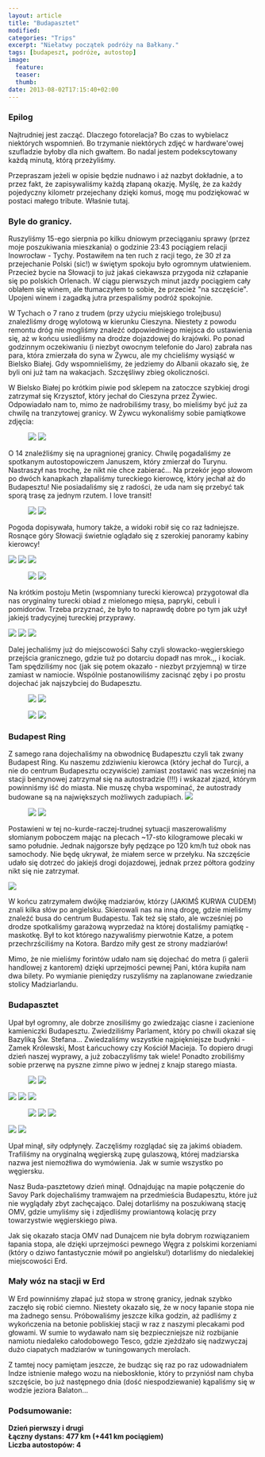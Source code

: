 ```yaml
---
layout: article
title: "Budapasztet"
modified:
categories: "Trips"
excerpt: "Niełatwy początek podróży na Bałkany."
tags: [budapeszt, podróże, autostop]
image:
  feature:
  teaser:
  thumb:
date: 2013-08-02T17:15:40+02:00
---
```

<div class="notice"><h3>Epilog</h3></div>
Najtrudniej jest zacząć. Dlaczego fotorelacja? Bo czas to wybielacz niektórych wspomnień. Bo trzymanie niektórych zdjęć w hardware'owej szufladzie byłoby dla nich gwałtem. Bo nadal jestem podekscytowany każdą minutą, którą przeżyliśmy.

Przepraszam jeżeli w opisie będzie nudnawo i aż nazbyt dokładnie, a to przez fakt, że zapisywaliśmy każdą złapaną okazję. Myślę, że za każdy pojedyczny kilometr przejechany dzięki komuś, mogę mu podziękować w postaci małego tribute. Właśnie tutaj.

<div class="notice"><h3>Byle do granicy.</h3></div>
Ruszyliśmy 15-ego sierpnia po kilku dniowym przeciąganiu sprawy (przez moje poszukiwania mieszkania) o godzinie 23:43 pociągiem relacji Inowrocław - Tychy. Postawiłem na ten ruch z racji tego, że 30 zł za przejechanie Polski (sic!) w świętym spokoju było ogromnym ułatwieniem. Przecież bycie na Słowacji to już jakaś ciekawsza przygoda niż człapanie się po polskich Orlenach. W ciągu pierwszych minut jazdy pociągiem cały oblałem się winem, ale tłumaczyłem to sobie, że przecież "na szczęście". Upojeni winem i zagadką jutra przespaliśmy podróż spokojnie.

W Tychach o 7 rano z trudem (przy użyciu miejskiego trolejbusu) znaleźliśmy drogę wylotową w kierunku Cieszyna. Niestety z powodu remontu dróg nie mogliśmy znaleźć odpowiedniego miejsca do ustawienia się, aż w końcu usiedliśmy na drodze dojazdowej do krajówki. Po ponad godzinnym oczekiwaniu (i niezbyt owocnym telefonie do Jaro) zabrała nas para, która zmierzała do syna w Żywcu, ale my chcieliśmy wysiąść w Bielsko Białej. Gdy wspomnieliśmy, że jedziemy do Albanii okazało się, że byli oni już tam na wakacjach. Szczęśliwy zbieg okoliczności.

W Bielsko Białej po krótkim piwie pod sklepem na zatoczce szybkiej drogi zatrzymał się Krzysztof, który jechał do Cieszyna przez Żywiec. Odpowiadało nam to, mimo że nadrobiliśmy trasy, bo mieliśmy być już za chwilę na tranzytowej granicy. W Żywcu wykonaliśmy sobie pamiątkowe zdjęcia:

<figure class="half">   
    <img src="http://nikodamn.github.io/images/albania/1i2/1.jpg">
    <img src="http://nikodamn.github.io/images/albania/1i2/2.jpg">
</figure>

O 14 znaleźliśmy się na upragnionej granicy. Chwilę pogadaliśmy ze spotkanym autostopowiczem Januszem, który zmierzał do Turynu. Nastraszył nas trochę, że nikt nie chce zabierać... Na przekór jego słowom po dwóch kanapkach złapaliśmy tureckiego kierowcę, który jechał aż do Budapesztu! Nie posiadaliśmy się z radości, że uda nam się przebyć tak sporą trasę za jednym rzutem. I love transit!

<figure class="half">   
    <img src="http://nikodamn.github.io/images/albania/1i2/3.jpg">
    <img src="http://nikodamn.github.io/images/albania/1i2/4.jpg">
</figure>

Pogoda dopisywała, humory także, a widoki robił się co raz ładniejsze. Rosnące góry Słowacji świetnie oglądało się z szerokiej panoramy kabiny kierowcy!

<img src="http://nikodamn.github.io/images/albania/1i2/5.jpg">

<img src="http://nikodamn.github.io/images/albania/1i2/7.jpg">

<img src="http://nikodamn.github.io/images/albania/1i2/8.jpg">

<figure class="half">   
    <img src="http://nikodamn.github.io/images/albania/1i2/9.jpg">
    <img src="http://nikodamn.github.io/images/albania/1i2/10.jpg">
</figure>

Na krótkim postoju Metin (wspomniany turecki kierowca) przygotował dla nas oryginalny turecki obiad z mielonego mięsa, papryki, cebuli i pomidorów. Trzeba przyznać, że było to naprawdę dobre po tym jak użył jakiejś tradycyjnej tureckiej przyprawy.

<img src="http://nikodamn.github.io/images/albania/1i2/11.jpg">

<img src="http://nikodamn.github.io/images/albania/1i2/12.jpg">

<img src="http://nikodamn.github.io/images/albania/1i2/13.jpg">

Dalej jechaliśmy już do miejscowości Sahy czyli słowacko-węgierskiego przejścia granicznego, gdzie tuż po dotarciu dopadł nas mrok.,, i kociak. Tam spędziliśmy noc (jak się potem okazało - niezbyt przyjemną) w tirze zamiast w namiocie. Wspólnie postanowiliśmy zacisnąć zęby i po prostu dojechać jak najszybciej do Budapesztu.

<figure class="half">   
    <img src="http://nikodamn.github.io/images/albania/1i2/14.jpg">
    <img src="http://nikodamn.github.io/images/albania/1i2/15.jpg">
</figure>

<figure class="half">   
    <img src="http://nikodamn.github.io/images/albania/1i2/16.jpg">
    <img src="http://nikodamn.github.io/images/albania/1i2/17.jpg">
</figure>

<div class="notice"><h3>Budapest Ring</h3></div>
Z samego rana dojechaliśmy na obwodnicę Budapesztu czyli tak zwany Budapest Ring. Ku naszemu zdziwieniu kierowca (który jechał do Turcji, a nie do centrum Budapesztu oczywiście) zamiast zostawić nas wcześniej na stacji benzynowej zatrzymał się na autostradzie (!!!) i wskazał zjazd, którym powinniśmy iść do miasta. Nie muszę chyba wspominać, że autostrady budowane są na największych możliwych zadupiach.

<img src="http://nikodamn.github.io/images/albania/1i2/18.jpg">

<figure class="half">   
    <img src="http://nikodamn.github.io/images/albania/1i2/19.jpg">
    <img src="http://nikodamn.github.io/images/albania/1i2/20.jpg">
</figure>

Postawieni w tej no-kurde-raczej-trudnej sytuacji maszerowaliśmy słomianym poboczem mając na plecach ~17-sto kilogramowe plecaki w samo południe. Jednak najgorsze były pędzące po 120 km/h tuż obok nas samochody. Nie będę ukrywał, że miałem serce w przełyku. Na szczęście udało się dotrzeć do jakiejś drogi dojazdowej, jednak przez półtora godziny nikt się nie zatrzymał.

<img src="http://nikodamn.github.io/images/albania/1i2/21.jpg">

W końcu zatrzymałem dwójkę madziarów, którzy (JAKIMŚ KURWA CUDEM) znali kilka słów po angielsku. Skierowali nas na inną drogę, gdzie mieliśmy znaleźć busa do centrum Budapestu. Tak też się stało, ale wcześniej po drodze spotkaliśmy garażową wyprzedaż na której dostaliśmy pamiątkę - maskotkę. Był to kot którego nazywaliśmy pierwotnie Katze, a potem przechrzściliśmy na Kotora. Bardzo miły gest ze strony madziarów!

Mimo, że nie mieliśmy forintów udało nam się dojechać do metra (i galerii handlowej z kantorem) dzięki uprzejmości pewnej Pani, która kupiła nam dwa bilety. Po wymianie pieniędzy ruszyliśmy na zaplanowane zwiedzanie stolicy Madziarlandu.

<div class="notice"><h3>Budapasztet</h3></div>

Upał był ogromny, ale dobrze znosiliśmy go zwiedzając ciasne i zacienione kamieniczki Budapesztu. Zwiedziliśmy Parlament, który po chwili okazał się Bazyliką Św. Stefana... Zwiedzaliśmy wszystkie najpiękniejsze budynki - Zamek Królewski, Most Łańcuchowy czy Kościół Macieja. To dopiero drugi dzień naszej wyprawy, a już zobaczyliśmy tak wiele! Ponadto zrobiliśmy sobie przerwę na pyszne zimne piwo w jednej z knajp starego miasta.

<figure class="half">   
    <img src="http://nikodamn.github.io/images/albania/1i2/22.jpg">
    <img src="http://nikodamn.github.io/images/albania/1i2/23.jpg">
</figure>

<img src="http://nikodamn.github.io/images/albania/1i2/24.jpg">

<img src="http://nikodamn.github.io/images/albania/1i2/25.jpg">

<img src="http://nikodamn.github.io/images/albania/1i2/27.jpg">

<figure class="third">   
    <img src="http://nikodamn.github.io/images/albania/1i2/26.jpg">
    <img src="http://nikodamn.github.io/images/albania/1i2/28.jpg">
    <img src="http://nikodamn.github.io/images/albania/1i2/29.jpg">
</figure>

<img src="http://nikodamn.github.io/images/albania/1i2/30.jpg">

<img src="http://nikodamn.github.io/images/albania/1i2/31.jpg">







Upał minął, siły odpłynęły. Zaczęliśmy rozglądać się za jakimś obiadem. Trafiliśmy na oryginalną węgierską zupę gulaszową, której madziarska nazwa jest niemożłiwa do wymówienia. Jak w sumie wszystko po węgiersku.


Nasz Buda-pasztetowy dzień minął. Odnajdując na mapie połączenie do Savoy Park dojechaliśmy tramwajem na przedmieścia Budapesztu, które już nie wyglądały zbyt zachęcająco. Dalej dotarliśmy na poszukiwaną stację OMV, gdzie umyliśmy się i zdjedliśmy prowiantową kolację przy towarzystwie węgierskiego piwa.


Jak się okazało stacja OMV nad Dunajcem nie była dobrym rozwiązaniem łapania stopa, ale dzięki uprzejmości pewnego Węgra z polskimi korzeniami (który o dziwo fantastycznie mówił po angielsku!) dotarliśmy do niedalekiej miejscowości Erd.

<div class="notice"><h3>Mały wóz na stacji w Erd</h3></div>

W Erd powinniśmy złapać już stopa w stronę granicy, jednak szybko zaczęło się robić ciemno. Niestety okazało się, że w nocy łapanie stopa nie ma żadnego sensu. Próbowaliśmy jeszcze kilka godzin, aż padliśmy z wykończenia na betonie pobliskiej stacji w raz z naszymi plecakami pod głowami. W sumie to wydawało nam się bezpieczniejsze niż rozbijanie namiotu niedaleko całodobowego Tesco, gdzie zjeżdżało się nadzwyczaj dużo ciapatych madziarów w tuningowanych merolach.

Z tamtej nocy pamiętam jeszcze, że budząc się raz po raz udowadniałem Indze istnienie małego wozu na nieboskłonie, który to przyniósł nam chyba szczęście, bo już następnego dnia (dość niespodziewanie) kąpaliśmy się w wodzie jeziora Balaton...



<div class="notice"><h3>
Podsumowanie:
</h3></div>

<b>
Dzień pierwszy i drugi<br>
Łączny dystans: 477 km (+441 km pociągiem)<br>
Liczba autostopów: 4
</b>
